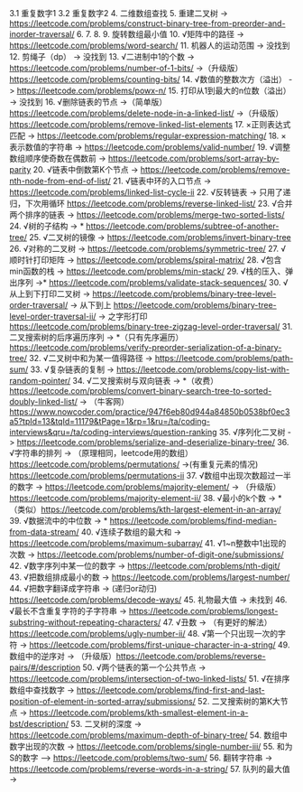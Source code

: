 
3.1 重复数字1
3.2 重复数字2
4. 二维数组查找
5. 重建二叉树 -> https://leetcode.com/problems/construct-binary-tree-from-preorder-and-inorder-traversal/
6. 
7. 
8. 
9. 旋转数组最小值
10. √矩阵中的路径 -> https://leetcode.com/problems/word-search/
11. 机器人的运动范围 -> 没找到
12. 剪绳子（dp） -> 没找到 
13. √二进制中1的个数 -> https://leetcode.com/problems/number-of-1-bits/ ->（升级版）https://leetcode.com/problems/counting-bits/
14. √数值的整数次方（溢出） -> https://leetcode.com/problems/powx-n/
15. 打印从1到最大的n位数（溢出） -> 没找到
16. √删除链表的节点 ->（简单版）https://leetcode.com/problems/delete-node-in-a-linked-list/ ->（升级版）https://leetcode.com/problems/remove-linked-list-elements 
17. ×正则表达式匹配 -> https://leetcode.com/problems/regular-expression-matching/
18. ×表示数值的字符串 -> https://leetcode.com/problems/valid-number/
19. √调整数组顺序使奇数在偶数前 -> https://leetcode.com/problems/sort-array-by-parity
20. √链表中倒数第K个节点 -> https://leetcode.com/problems/remove-nth-node-from-end-of-list/
21. √链表中环的入口节点 -> https://leetcode.com/problems/linked-list-cycle-ii
22. √反转链表 -> 只用了递归，下次用循环 https://leetcode.com/problems/reverse-linked-list/
23. √合并两个排序的链表 -> https://leetcode.com/problems/merge-two-sorted-lists/
24. √树的子结构 -> * https://leetcode.com/problems/subtree-of-another-tree/
25. √二叉树的镜像 -> https://leetcode.com/problems/invert-binary-tree
26. √对称的二叉树 -> https://leetcode.com/problems/symmetric-tree/
27. √顺时针打印矩阵 -> https://leetcode.com/problems/spiral-matrix/
28. √包含min函数的栈 -> https://leetcode.com/problems/min-stack/
29. √栈的压入、弹出序列 ->* https://leetcode.com/problems/validate-stack-sequences/
30. √从上到下打印二叉树 -> https://leetcode.com/problems/binary-tree-level-order-traversal/ -> 从下到上 https://leetcode.com/problems/binary-tree-level-order-traversal-ii/ -> 之字形打印 https://leetcode.com/problems/binary-tree-zigzag-level-order-traversal/
31. 二叉搜索树的后序遍历序列 -> *（只有先序遍历）https://leetcode.com/problems/verify-preorder-serialization-of-a-binary-tree/
32. √二叉树中和为某一值得路径 -> https://leetcode.com/problems/path-sum/
33. √复杂链表的复制 -> https://leetcode.com/problems/copy-list-with-random-pointer/
34. √二叉搜索树与双向链表 -> *（收费）https://leetcode.com/problems/convert-binary-search-tree-to-sorted-doubly-linked-list/ -> （牛客网）https://www.nowcoder.com/practice/947f6eb80d944a84850b0538bf0ec3a5?tpId=13&tqId=11179&tPage=1&rp=1&ru=/ta/coding-interviews&qru=/ta/coding-interviews/question-ranking
35. √序列化二叉树 -> https://leetcode.com/problems/serialize-and-deserialize-binary-tree/
36. √字符串的排列 -> （原理相同，leetcode用的数组）https://leetcode.com/problems/permutations/ ->(有重复元素的情况) https://leetcode.com/problems/permutations-ii
37. √数组中出现次数超过一半的数字 -> https://leetcode.com/problems/majority-element/ -> （升级版） https://leetcode.com/problems/majority-element-ii/
38. √最小的k个数 -> *（类似）https://leetcode.com/problems/kth-largest-element-in-an-array/
39. √数据流中的中位数 -> * https://leetcode.com/problems/find-median-from-data-stream/
40. √连续子数组的最大和 -> https://leetcode.com/problems/maximum-subarray/
41. √1~n整数中1出现的次数 -> https://leetcode.com/problems/number-of-digit-one/submissions/
42. √数字序列中某一位的数字 -> https://leetcode.com/problems/nth-digit/
43. √把数组排成最小的数 -> https://leetcode.com/problems/largest-number/
44. √把数字翻译成字符串 -> (递归or动归) https://leetcode.com/problems/decode-ways/
45. 礼物最大值 -> 未找到
46. √最长不含重复字符的子字符串 -> https://leetcode.com/problems/longest-substring-without-repeating-characters/
47. √丑数 -> （有更好的解法）https://leetcode.com/problems/ugly-number-ii/
48. √第一个只出现一次的字符 ->  https://leetcode.com/problems/first-unique-character-in-a-string/
49. 数组中的逆序对 -> （升级版）https://leetcode.com/problems/reverse-pairs/#/description
50. √两个链表的第一个公共节点 -> https://leetcode.com/problems/intersection-of-two-linked-lists/
51. √在排序数组中查找数字 -> https://leetcode.com/problems/find-first-and-last-position-of-element-in-sorted-array/submissions/
52. 二叉搜索树的第K大节点 -> https://leetcode.com/problems/kth-smallest-element-in-a-bst/description/
53. 二叉树的深度 -> https://leetcode.com/problems/maximum-depth-of-binary-tree/
54. 数组中数字出现的次数 -> https://leetcode.com/problems/single-number-iii/
55. 和为S的数字 —> https://leetcode.com/problems/two-sum/
56. 翻转字符串 -> https://leetcode.com/problems/reverse-words-in-a-string/
57. 队列的最大值 ->